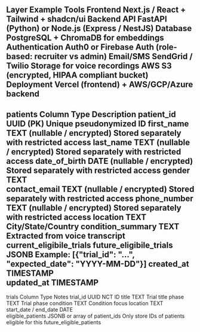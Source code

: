 Layer	Example Tools
Frontend	Next.js / React + Tailwind + shadcn/ui
Backend API	FastAPI (Python) or Node.js (Express / NestJS)
Database	PostgreSQL + ChromaDB for embeddings
Authentication	Auth0 or Firebase Auth (role-based: recruiter vs admin)
Email/SMS	SendGrid / Twilio
Storage for voice recordings	AWS S3 (encrypted, HIPAA compliant bucket)
Deployment	Vercel (frontend) + AWS/GCP/Azure backend
---------
patients
Column	Type	Description
patient_id	UUID (PK)	Unique pseudonymized ID
first_name	TEXT (nullable / encrypted)	Stored separately with restricted access
last_name	TEXT (nullable / encrypted)	Stored separately with restricted access
date_of_birth	DATE (nullable / encrypted)	Stored separately with restricted access
gender	TEXT	
contact_email	TEXT (nullable / encrypted)	Stored separately with restricted access
phone_number	TEXT (nullable / encrypted)	Stored separately with restricted access
location	TEXT	City/State/Country
condition_summary	TEXT	Extracted from voice transcript
current_eligibile_trials
future_eligibile_trials	JSONB	Example: [{"trial_id": "...", "expected_date": "YYYY-MM-DD"}]
created_at	TIMESTAMP	
updated_at	TIMESTAMP	
--
trials
Column	Type	Notes
trial_id	UUID	NCT ID
title	TEXT	Trial title
phase	TEXT	Trial phase
condition	TEXT	Condition focus
location	TEXT	
start_date / end_date	DATE	
eligible_patients	JSONB or array of patient_ids	Only store IDs of patients eligible for this 
future_eligible_patients 